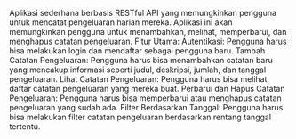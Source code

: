 Aplikasi sederhana berbasis RESTful API yang memungkinkan pengguna untuk mencatat pengeluaran harian mereka. Aplikasi ini akan memungkinkan pengguna untuk menambahkan, melihat, memperbarui, dan menghapus catatan pengeluaran.
Fitur Utama:
Autentikasi: Pengguna harus bisa melakukan login dan mendaftar sebagai pengguna baru.
Tambah Catatan Pengeluaran: Pengguna harus bisa menambahkan catatan baru yang mencakup informasi seperti judul, deskripsi, jumlah, dan tanggal pengeluaran.
Lihat Catatan Pengeluaran: Pengguna harus bisa melihat daftar catatan pengeluaran yang mereka buat.
Perbarui dan Hapus Catatan Pengeluaran: Pengguna harus bisa memperbarui atau menghapus catatan pengeluaran yang sudah ada.
Filter Berdasarkan Tanggal: Pengguna harus bisa melakukan filter catatan pengeluaran berdasarkan rentang tanggal tertentu.
